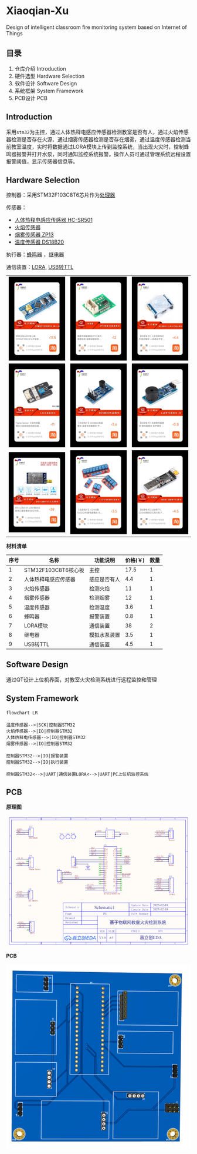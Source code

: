 # Xiaoqian-Xu
Design of intelligent classroom fire monitoring system based on Internet of Things

## 目录

1. 仓库介绍 Introduction
2. 硬件选型 Hardware Selection
3. 软件设计 Software Design
4. 系统框架 System Framework
5. PCB设计 PCB

## Introduction

采用`stm32`为主控，通过人体热释电感应传感器检测教室是否有人，通过火焰传感器检测是否存在火源、通过烟雾传感器检测是否存在烟雾，通过温度传感器检测当前教室温度，实时将数据通过LORA模块上传到监控系统，当出现火灾时，控制蜂鸣器报警并打开水泵，同时通知监控系统报警。操作人员可通过管理系统远程设置报警阈值，显示传感器信息等。

## Hardware Selection

控制器：采用STM32F103C8T6芯片作为[处理器](https://item.taobao.com/item.htm?spm=a1z0d.6639537/tb.0.0.6b207484eovS3n&id=679227834271)

传感器：

- [人体热释电感应传感器 HC-SR501](https://item.taobao.com/item.htm?spm=a1z0d.6639537/tb.0.0.566f7484UEqrqN&id=560524808864)
- [火焰传感器](https://item.taobao.com/item.htm?spm=a1z0d.6639537/tb.0.0.566f7484UEqrqN&id=655245008389) 
- [烟雾传感器 ZP13](https://item.taobao.com/item.htm?spm=a1z0d.6639537/tb.0.0.566f7484UEqrqN&id=600251530977)
- [温度传感器 DS18B20](https://item.taobao.com/item.htm?spm=a1z10.3-c-s.0.0.7c2d6a4bjIXnxQ&id=530481104083)

执行器：[蜂鸣器](https://item.taobao.com/item.htm?spm=4077u.7625083.0.0.5c5f4e69UcFXRZ&id=522555899513) ，[继电器](https://item.taobao.com/item.htm?spm=a1z0d.6639537/tb.0.0.6b207484eovS3n&id=549692985984)

通信装置：[LORA](https://item.taobao.com/item.htm?spm=a1z0d.6639537/tb.0.0.6b207484eovS3n&id=634789093512),  [USB转TTL](https://item.taobao.com/item.htm?spm=a1z0d.6639537/tb.0.0.6b207484eovS3n&id=522571378803)

<table>
  <tr>
  <td><img src="./figures/7.jpg" width=250></td>
  <td><img src="./figures/2.jpg" width=250></td>
  <td><img src="./figures/3.jpg" width=250></td>
  </tr>
  <tr>
  <td><img src="./figures/4.jpg" width=250></td>
  <td><img src="./figures/5.jpg" width=250></td>
  <td><img src="./figures/6.jpg" width=250></td>
  </tr>
  <tr>
  <td><img src="./figures/8.jpg" width=250></td>
  <td><img src="./figures/9.jpg" width=250></td>
  <td><img src="./figures/10.jpg" width=250></td>
  </tr>
</table>



**材料清单**

| 序号 | 名称                 | 功能说明     | 价格(￥) | 数量 |
| ---- | -------------------- | ------------ | -------- | ---- |
| 1    | STM32F103C8T6核心板  | 主控         | 17.5     | 1    |
| 2    | 人体热释电感应传感器 | 感应是否有人 | 4.4      | 1    |
| 3    | 火焰传感器           | 检测火焰     | 11       | 1    |
| 4    | 烟雾传感器           | 检测烟雾     | 12       | 1    |
| 5    | 温度传感器           | 检测温度     | 3.6      | 1    |
| 6    | 蜂鸣器               | 报警装置     | 0.8      | 1    |
| 7    | LORA模块             | 通信装置     | 38       | 2    |
| 8    | 继电器               | 模拟水泵装置 | 3.5      | 1    |
| 9    | USB转TTL             | 通信装置     | 4.5      | 1    |



## Software Design

通过QT设计上位机界面，对教室火灾检测系统进行远程监控和管理



## System Framework

```mermaid
flowchart LR

温度传感器-->|SCK|控制器STM32
火焰传感器-->|IO|控制器STM32
人体热释电传感器-->|IO|控制器STM32
烟雾传感器-->|IO|控制器STM32

控制器STM32-->|IO|报警装置
控制器STM32-->|IO|执行装置

控制器STM32<-->|UART|通信装置LORA<-->|UART|PC上位机监控系统

```



## PCB

**原理图**

![sch](figures/SCH_Schematic1_0-P1_2023-02-18.png)

**PCB**

![](figures/3D_PCB1_2023-02-18.png)
